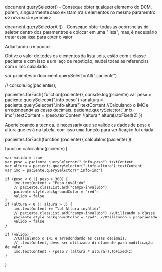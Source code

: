 document.querySelector() - Conseque obter qualquer elemento do DOM, porem, singularmente caso existam mais elementos no mesmo paramentro só retornará o primeiro

document.querySelectorAll() - Consegue obter todas as ocorrencias do seletor dentro dos paramentros e colocar em uma "lista", mas, é necessário tratar essa lista para obter o valor

Adiantando um pouco:

Obtive o valor de todos os elementos da lista pois, estão com a classe paciente e com isso e um laço de repetição, mudei todas as referencias com o imc calculado.

var pacientes = document.querySelectorAll(".paciente")

// console.log(pacientes);

pacientes.forEach( function(paciente) {
    console.log(paciente)
    var peso = paciente.querySelector(".info-peso")
    var altura = paciente.querySelector(".info-altura").textContent
    //Calculando o IMC e arredondando as casas decimais.
    paciente.querySelector(".info-imc").textContent = (peso.textContent /(altura * altura)).toFixed(2)
})

Aperfeiçoando a tecnica, é necessário que se valide os dados de peso e altura que está na tabela, com isso uma função para verificação foi criada:

pacientes.forEach(function (paciente) {
    calculaImc(paciente)
})

function calculaImc(paciente) {

    var valido = true
    var peso = paciente.querySelector(".info-peso").textContent
    var altura = paciente.querySelector(".info-altura").textContent
    var imc = paciente.querySelector(".info-imc")

    if (peso < 0 || peso > 300) {
        imc.textContent = "Peso inválido"
        // paciente.classList.add("campo-invalido")
        paciente.style.backgroundColor = "red";
        valido = false
    }
    if (altura < 0 || altura > 3) {
        imc.textContent += "\bl Altura inválida"
        // paciente.classList.add("campo-invalido") //Utilizando a classe
        paciente.style.backgroundColor = "red"; //Utilizando a propriedade
        valido = false
    }

    if (valido) {
        //Calculando o IMC e arredondando as casas decimais.
        // .textContent, deve ser utilizado diretamente para modificação de valor
        imc.textContent = (peso / (altura * altura)).toFixed(2)
    }

}
